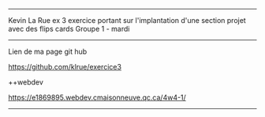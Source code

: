 
------------------------------------------------------------------------

Kevin La Rue
ex 3
exercice portant sur l'implantation d'une section projet avec des flips cards
Groupe 1 - mardi



-------------------------------------------------------------------------  

Lien de ma page git hub 

https://github.com/klrue/exercice3

++webdev

https://e1869895.webdev.cmaisonneuve.qc.ca/4w4-1/

-------------------------------------------------------------------------

